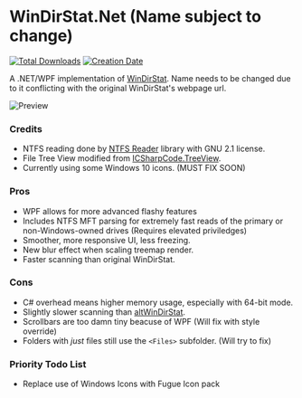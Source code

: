 # WinDirStat.Net (Name subject to change)

<!--[![Latest Release](https://img.shields.io/github/release/trigger-death/WinDirStat.Net.svg?style=flat&label=version)](https://github.com/trigger-death/WinDirStat.Net/releases/latest)
[![Latest Release Date](https://img.shields.io/github/release-date-pre/trigger-death/WinDirStat.Net.svg?style=flat&label=released)](https://github.com/trigger-death/WinDirStat.Net/releases/latest)-->
[![Total Downloads](https://img.shields.io/github/downloads/trigger-death/WinDirStat.Net/total.svg?style=flat)](https://github.com/trigger-death/WinDirStat.Net/releases)
[![Creation Date](https://img.shields.io/badge/created-august%202018-A642FF.svg?style=flat)](https://github.com/trigger-death/WinDirStat.Net/commit/3aa1fde1cfb165ea8bc119df2944ede41f063179)

A .NET/WPF implementation of [WinDirStat](https://windirstat.net/). Name needs to be changed due to it conflicting with the original WinDirStat's webpage url.

![Preview](https://i.imgur.com/BaFZZVI.png)

### Credits

* NTFS reading done by [NTFS Reader](https://sourceforge.net/projects/ntfsreader/) library with GNU 2.1 license.
* File Tree View modified from [ICSharpCode.TreeView](https://github.com/icsharpcode/SharpDevelop/tree/master/src/Libraries/SharpTreeView/ICSharpCode.TreeView).
* Currently using some Windows 10 icons. (MUST FIX SOON)

### Pros

* WPF allows for more advanced flashy features
* Includes NTFS MFT parsing for extremely fast reads of the primary or non-Windows-owned drives (Requires elevated priviledges)
* Smoother, more responsive UI, less freezing.
* New blur effect when scaling treemap render.
* Faster scanning than original WinDirStat.

### Cons

* C# overhead means higher memory usage, especially with 64-bit mode.
* Slightly slower scanning than [altWinDirStat](https://github.com/ariccio/altWinDirStat).
* Scrollbars are too damn tiny beacuse of WPF (Will fix with style override)
* Folders with *just* files still use the `<Files>` subfolder. (Will try to fix)

### Priority Todo List

* Replace use of Windows Icons with Fugue Icon pack
